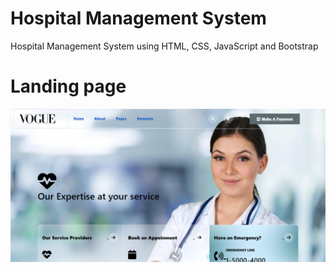 # Hospital Management System

Hospital Management System using HTML, CSS, JavaScript and Bootstrap

# Landing page

<p align="center"><img src=".\Onrunnig\Hospital-front.png"></img></p>
